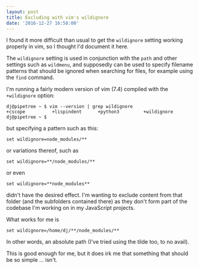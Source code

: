 ```yaml
---
layout: post
title: Excluding with vim's wildignore
date: '2016-12-27 16:58:00'
---
```

I found it more difficult than usual to get the `wildignore` setting working properly in vim, so I thought I'd document it here. 

The `wildignore` setting is used in conjunction with the `path` and other settings such as `wildmenu`, and supposedly can be used to specify filename patterns that should be ignored when searching for files, for example using the `find` command. 

I'm running a fairly modern version of vim (7.4) compiled with the `+wildignore` option:

```shell
dj@pipetree ~ $ vim --version | grep wildignore
+cscope          +lispindent      +python3         +wildignore
dj@pipetree ~ $
```

but specifying a pattern such as this:

```vim
set wildignore=node_modules/** 
```

or variations thereof, such as

```vim
set wildignore=**/node_modules/**
```

or even 

```vim
set wildignore=**node_modules**
```

didn't have the desired effect. I'm wanting to exclude content from that folder (and the subfolders contained there) as they don't form part of the codebase I'm working on in my JavaScript projects.

What works for me is

```vim
set wildignore=/home/dj/**/node_modules/**
```

In other words, an absolute path (I've tried using the tilde too, to no avail). 

This is good enough for me, but it does irk me that something that should be so simple ... isn't. 
